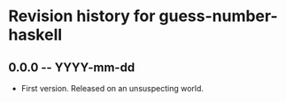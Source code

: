 # Revision history for guess-number-haskell

## 0.0.0  -- YYYY-mm-dd

* First version. Released on an unsuspecting world.
